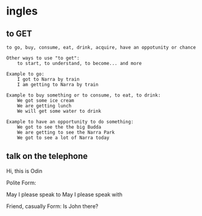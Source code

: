 # ingles

## to GET
    to go, buy, consume, eat, drink, acquire, have an oppotunity or chance

    Other ways to use "to get":
        to start, to understand, to become... and more
    
    Example to go:
        I got to Narra by train
        I am getting to Narra by train

    Example to buy something or to consume, to eat, to drink:
        We got some ice cream
        We are getting lunch
        We will get some water to drink

    Example to have an opportunity to do something:
        We got to see the the big Budda
        We are getting to see the Narra Park
        We got to see a lot of Narra today

## talk on the telephone

Hi, this is Odin

Polite Form:

May I please speak to
May I please speak with

Friend, casually Form:
Is John there?

